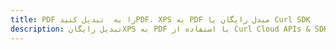 ---title: PDF را به  تبدیل کنیدPDF، XPS به PDF مبدل رایگان یا Curl SDKdescription: تبدیل رایگانXPS به PDF با استفاده از Curl Cloud APIs & SDK همچنین اسناد PDF را در Cloud ایجاد، ویرایش و رندر کنید.---
